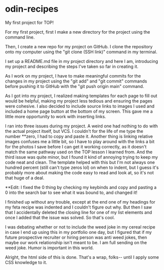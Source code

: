 # odin-recipes
My first project for TOP!

For my first project, first I make a new directory for the project using the command line.

Then, I create a new repo for my project on GitHub. I clone the repository onto my computer using the "git clone (SSH link)" command in my terminal. 

I set up a README.md file in my project directory and here I am, introducing my project and describing the steps I've taken so far in creating it.

As I work on my project, I have to make meaningful commits for the changes in my project using the "git add" and "git commit" commands before pushing it to GitHub with the "git push origin main" command. 

As I got into my project, I realized making templates for each page to fill out would be helpful, making my project less tedious and ensuring the pages
were cohesive. I also decided to include source links to images I used and included a home page button at the bottom of my screen. This gave me a little more
opportunity to work with inserting links. 

I ran into three issues during my project. A weird one had nothing to do with the actual project itself, but VCS. I couldn't for the life of me type the number **zero, I had to copy and paste it. Another thing is linking relative images confuses me a little bit, so I have to play around with the links a bit for the photos I save before I can get it working correctly, as it doesn't match the same pathway used on the TOP lesson I learned from. And the third issue was quite minor, but I found it kind of annoying trying to keep my code neat and clean. The template helped with this but I'm not always one hundred percent (still can't type zeros lol) on when to indent, but I guess it's probably more about making the code easy to read and look at, so it's not that huge of a deal.

**Edit: I fixed the 0 thing by checking my keybinds and copy and pasting a 0 into the search bar to
see what it was bound to, and changed it! 

I finished up without any trouble, except at the end one of my headings for my feta recipe was indented and I couldn't figure out why. But then I saw that I accidentally deleted the closing line for one of my list elements and once I added that the issue was solved. So that's cool. 

I was debating whether or not to include the weed joke in my cereal recipe in case I end up using this in my portfolio one day, but I figured that if my future prospective recruiter or hiring person was anti weed jokes, then maybe our work relationship isn't meant to be. I am full sending on the weed joke. Humor is important in this world.

Alright, the html side of this is done. That's a wrap, folks-- until I apply some CSS knowledge to it. 